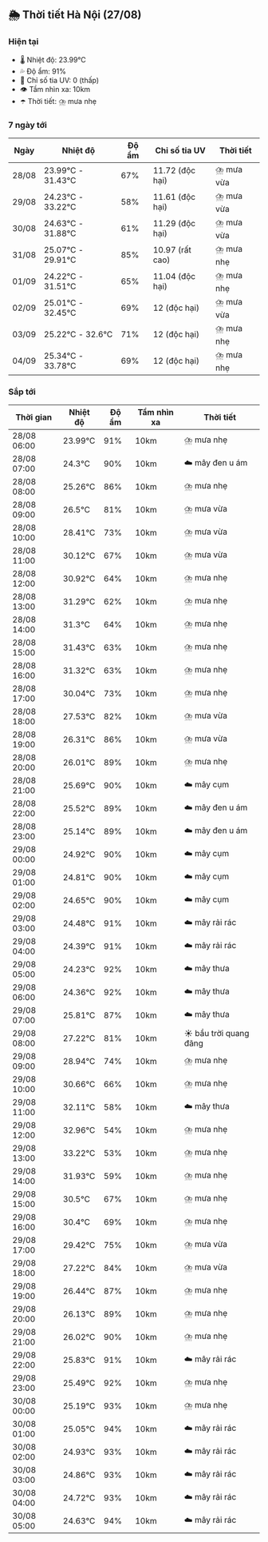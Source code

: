 ## 🌦️ Thời tiết Hà Nội (27/08)

### Hiện tại

- 🌡️ Nhiệt độ: 23.99℃
- 💦 Độ ẩm: 91%
- 🌟 Chỉ số tia UV: 0 (thấp)
- 👁️ Tầm nhìn xa: 10km
- ☂️ Thời tiết: ⛈️ mưa nhẹ

### 7 ngày tới

| Ngày | Nhiệt độ | Độ ẩm | Chỉ số tia UV | Thời tiết |
| --- | --- | --- | --- | --- |
| 28/08 | 23.99℃ - 31.43℃ | 67% | 11.72 (độc hại) | ⛈️ mưa vừa |
| 29/08 | 24.23℃ - 33.22℃ | 58% | 11.61 (độc hại) | ⛈️ mưa vừa |
| 30/08 | 24.63℃ - 31.88℃ | 61% | 11.29 (độc hại) | ⛈️ mưa vừa |
| 31/08 | 25.07℃ - 29.91℃ | 85% | 10.97 (rất cao) | ⛈️ mưa nhẹ |
| 01/09 | 24.22℃ - 31.51℃ | 65% | 11.04 (độc hại) | ⛈️ mưa nhẹ |
| 02/09 | 25.01℃ - 32.45℃ | 69% | 12 (độc hại) | ⛈️ mưa vừa |
| 03/09 | 25.22℃ - 32.6℃ | 71% | 12 (độc hại) | ⛈️ mưa nhẹ |
| 04/09 | 25.34℃ - 33.78℃ | 69% | 12 (độc hại) | ⛈️ mưa nhẹ |

### Sắp tới

| Thời gian | Nhiệt độ | Độ ẩm | Tầm nhìn xa | Thời tiết |
| --- | --- | --- | --- | --- |
| 28/08 06:00 | 23.99℃ | 91% | 10km | ⛈️ mưa nhẹ |
| 28/08 07:00 | 24.3℃ | 90% | 10km | ☁️ mây đen u ám |
| 28/08 08:00 | 25.26℃ | 86% | 10km | ⛈️ mưa nhẹ |
| 28/08 09:00 | 26.5℃ | 81% | 10km | ⛈️ mưa vừa |
| 28/08 10:00 | 28.41℃ | 73% | 10km | ⛈️ mưa vừa |
| 28/08 11:00 | 30.12℃ | 67% | 10km | ⛈️ mưa vừa |
| 28/08 12:00 | 30.92℃ | 64% | 10km | ⛈️ mưa nhẹ |
| 28/08 13:00 | 31.29℃ | 62% | 10km | ⛈️ mưa nhẹ |
| 28/08 14:00 | 31.3℃ | 64% | 10km | ⛈️ mưa nhẹ |
| 28/08 15:00 | 31.43℃ | 63% | 10km | ⛈️ mưa nhẹ |
| 28/08 16:00 | 31.32℃ | 63% | 10km | ⛈️ mưa nhẹ |
| 28/08 17:00 | 30.04℃ | 73% | 10km | ⛈️ mưa nhẹ |
| 28/08 18:00 | 27.53℃ | 82% | 10km | ⛈️ mưa vừa |
| 28/08 19:00 | 26.31℃ | 86% | 10km | ⛈️ mưa vừa |
| 28/08 20:00 | 26.01℃ | 89% | 10km | ⛈️ mưa nhẹ |
| 28/08 21:00 | 25.69℃ | 90% | 10km | ☁️ mây cụm |
| 28/08 22:00 | 25.52℃ | 89% | 10km | ☁️ mây đen u ám |
| 28/08 23:00 | 25.14℃ | 89% | 10km | ☁️ mây đen u ám |
| 29/08 00:00 | 24.92℃ | 90% | 10km | ☁️ mây cụm |
| 29/08 01:00 | 24.81℃ | 90% | 10km | ☁️ mây cụm |
| 29/08 02:00 | 24.65℃ | 90% | 10km | ☁️ mây cụm |
| 29/08 03:00 | 24.48℃ | 91% | 10km | ☁️ mây rải rác |
| 29/08 04:00 | 24.39℃ | 91% | 10km | ☁️ mây rải rác |
| 29/08 05:00 | 24.23℃ | 92% | 10km | ☁️ mây thưa |
| 29/08 06:00 | 24.36℃ | 92% | 10km | ☁️ mây thưa |
| 29/08 07:00 | 25.81℃ | 87% | 10km | ☁️ mây thưa |
| 29/08 08:00 | 27.22℃ | 81% | 10km | ☀️ bầu trời quang đãng |
| 29/08 09:00 | 28.94℃ | 74% | 10km | ⛈️ mưa nhẹ |
| 29/08 10:00 | 30.66℃ | 66% | 10km | ⛈️ mưa nhẹ |
| 29/08 11:00 | 32.11℃ | 58% | 10km | ☁️ mây thưa |
| 29/08 12:00 | 32.96℃ | 54% | 10km | ⛈️ mưa nhẹ |
| 29/08 13:00 | 33.22℃ | 53% | 10km | ⛈️ mưa nhẹ |
| 29/08 14:00 | 31.93℃ | 59% | 10km | ⛈️ mưa nhẹ |
| 29/08 15:00 | 30.5℃ | 67% | 10km | ⛈️ mưa nhẹ |
| 29/08 16:00 | 30.4℃ | 69% | 10km | ⛈️ mưa nhẹ |
| 29/08 17:00 | 29.42℃ | 75% | 10km | ⛈️ mưa vừa |
| 29/08 18:00 | 27.22℃ | 84% | 10km | ⛈️ mưa vừa |
| 29/08 19:00 | 26.44℃ | 87% | 10km | ⛈️ mưa nhẹ |
| 29/08 20:00 | 26.13℃ | 89% | 10km | ⛈️ mưa nhẹ |
| 29/08 21:00 | 26.02℃ | 90% | 10km | ⛈️ mưa nhẹ |
| 29/08 22:00 | 25.83℃ | 91% | 10km | ☁️ mây rải rác |
| 29/08 23:00 | 25.49℃ | 92% | 10km | ⛈️ mưa nhẹ |
| 30/08 00:00 | 25.19℃ | 93% | 10km | ⛈️ mưa nhẹ |
| 30/08 01:00 | 25.05℃ | 94% | 10km | ☁️ mây rải rác |
| 30/08 02:00 | 24.93℃ | 93% | 10km | ☁️ mây rải rác |
| 30/08 03:00 | 24.86℃ | 93% | 10km | ☁️ mây rải rác |
| 30/08 04:00 | 24.72℃ | 93% | 10km | ☁️ mây rải rác |
| 30/08 05:00 | 24.63℃ | 94% | 10km | ☁️ mây rải rác |
